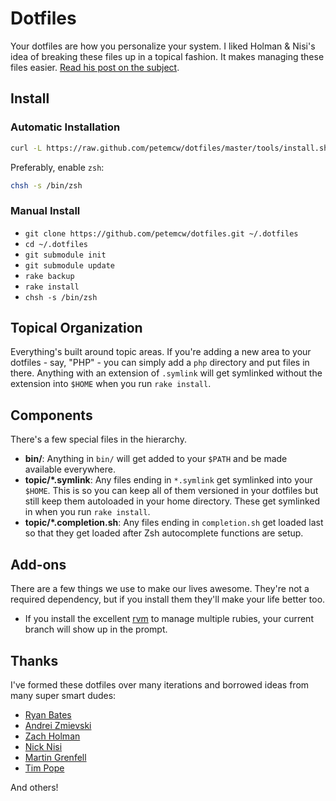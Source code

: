 # Dotfiles

Your dotfiles are how you personalize your system. I liked Holman & Nisi's idea
of breaking these files up in a topical fashion. It makes managing these files
easier. [Read his post on the subject](http://zachholman.com/2010/08/dotfiles-are-meant-to-be-forked/).

## Install

### Automatic Installation

```bash
curl -L https://raw.github.com/petemcw/dotfiles/master/tools/install.sh | bash -s stable
```

Preferably, enable `zsh`:

```bash
chsh -s /bin/zsh
```

### Manual Install

- `git clone https://github.com/petemcw/dotfiles.git ~/.dotfiles`
- `cd ~/.dotfiles`
- `git submodule init`
- `git submodule update`
- `rake backup`
- `rake install`
- `chsh -s /bin/zsh`

## Topical Organization

Everything's built around topic areas. If you're adding a new area to your
dotfiles - say, "PHP" - you can simply add a `php` directory and put files in
there. Anything with an extension of `.symlink` will get symlinked without the
extension into `$HOME` when you run `rake install`.

## Components

There's a few special files in the hierarchy.

- **bin/**: Anything in `bin/` will get added to your `$PATH` and be made
  available everywhere.
- **topic/\*.symlink**: Any files ending in `*.symlink` get symlinked into
  your `$HOME`. This is so you can keep all of them versioned in your dotfiles
  but still keep them autoloaded in your home directory. These get symlinked
  in when you run `rake install`.
- **topic/\*.completion.sh**: Any files ending in `completion.sh` get loaded
  last so that they get loaded after Zsh autocomplete functions are setup.

## Add-ons

There are a few things we use to make our lives awesome. They're not a required
dependency, but if you install them they'll make your life better too.

- If you install the excellent [rvm](http://rvm.io) to manage
  multiple rubies, your current branch will show up in the prompt.

## Thanks

I've formed these dotfiles over many iterations and borrowed ideas from many
super smart dudes:

* [Ryan Bates](https://github.com/ryanb)
* [Andrei Zmievski](https://github.com/andreiz)
* [Zach Holman](https://github.com/holman)
* [Nick Nisi](https://github.com/nicknisi/dotfiles)
* [Martin Grenfell](https://github.com/scrooloose)
* [Tim Pope](https://github.com/tpope)

And others!

